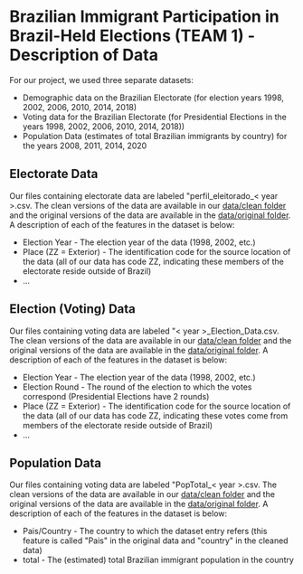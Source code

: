 # Brazilian Immigrant Participation in Brazil-Held Elections (TEAM 1) - Description of Data
For our project, we used three separate datasets:
* Demographic data on the Brazilian Electorate (for election years 1998, 2002, 2006, 2010, 2014, 2018)
* Voting data for the Brazilian Electorate (for Presidential Elections in the years 1998, 2002, 2006, 2010, 2014, 2018))
* Population Data (estimates of total Brazilian immigrants by country) for the years 2008, 2011, 2014, 2020

## Electorate Data
Our files containing electorate data are labeled "perfil_eleitorado_< year >.csv. The clean versions of the data are available in our [data/clean folder](./data/clean) and the original versions of the data are available in the [data/original folder](./data/original). A description of each of the features in the dataset is below:
* Election Year - The election year of the data (1998, 2002, etc.)
* Place (ZZ = Exterior) - The identification code for the source location of the data (all of our data has code ZZ, indicating these members of the electorate reside outside of Brazil)
* ...

## Election (Voting) Data
Our files containing voting data are labeled "< year >_Election_Data.csv. The clean versions of the data are available in our [data/clean folder](./data/clean) and the original versions of the data are available in the [data/original folder](./data/original). A description of each of the features in the dataset is below:
* Election Year - The election year of the data (1998, 2002, etc.)
* Election Round - The round of the election to which the votes correspond (Presidential Elections have 2 rounds)
* Place (ZZ = Exterior) - The identification code for the source location of the data (all of our data has code ZZ, indicating these votes come from members of the electorate reside outside of Brazil)
* ...

## Population Data
Our files containing voting data are labeled "PopTotal_< year >.csv. The clean versions of the data are available in our [data/clean folder](./data/clean) and the original versions of the data are available in the [data/original folder](./data/original). A description of each of the features in the dataset is below:
* Pais/Country - The country to which the dataset entry refers (this feature is called "Pais" in the original data and "country" in the cleaned data)
* total  - The (estimated) total Brazilian immigrant population in the country